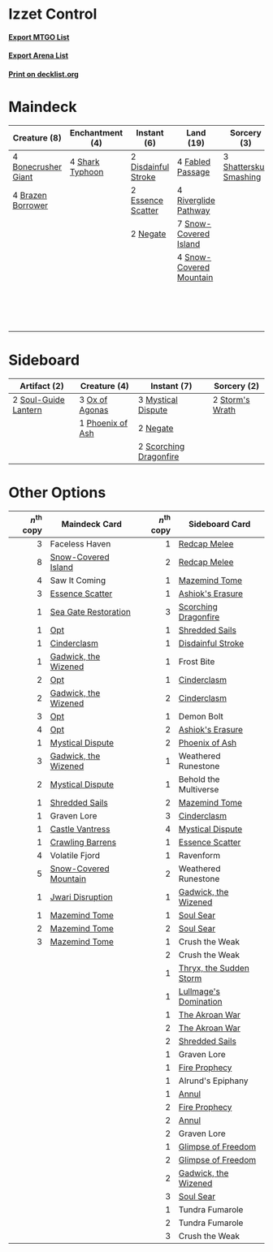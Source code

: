# Izzet Control

#### [Export MTGO List](../collection/Izzet%20Control/Izzet%20Control.txt)
#### [Export Arena List](../collection/Izzet%20Control/Izzet%20Control_arena.txt)
#### [Print on decklist.org](http://decklist.org/?deckmain=4%09Behold%20the%20Multiverse%0A4%09Bonecrusher%20Giant%0A4%09Brazen%20Borrower%0A2%09Disdainful%20Stroke%0A2%09Essence%20Scatter%0A4%09Fabled%20Passage%0A2%09Faceless%20Haven%0A4%09Frost%20Bite%0A4%09Goldspan%20Dragon%0A2%09Negate%0A4%09Riverglide%20Pathway%0A3%09Saw%20It%20Coming%0A4%09Shark%20Typhoon%0A3%09Shatterskull%20Smashing%0A7%09Snow-Covered%20Island%0A4%09Snow-Covered%20Mountain%0A3%09Volatile%20Fjord&deckside=3%09Mystical%20Dispute%0A2%09Negate%0A3%09Ox%20of%20Agonas%0A1%09Phoenix%20of%20Ash%0A2%09Scorching%20Dragonfire%0A2%09Soul-Guide%20Lantern%0A2%09Storm's%20Wrath)
# Maindeck

|                                         Creature (8)                                         |                                     Enchantment (4)                                      |                                         Instant (6)                                          |                                            Land (19)                                             |                                           Sorcery (3)                                            |     Unknown (20)      |
|----------------------------------------------------------------------------------------------|------------------------------------------------------------------------------------------|----------------------------------------------------------------------------------------------|--------------------------------------------------------------------------------------------------|--------------------------------------------------------------------------------------------------|-----------------------|
|4 [Bonecrusher Giant](http://gatherer.wizards.com/Pages/Card/Details.aspx?multiverseid=473077)|4 [Shark Typhoon](http://gatherer.wizards.com/Pages/Card/Details.aspx?multiverseid=479587)|2 [Disdainful Stroke](http://gatherer.wizards.com/Pages/Card/Details.aspx?multiverseid=420705)|4 [Fabled Passage](http://gatherer.wizards.com/Pages/Card/Details.aspx?multiverseid=473206)       |3 [Shatterskull Smashing](http://gatherer.wizards.com/Pages/Card/Details.aspx?multiverseid=491802)|4 Behold the Multiverse|
|4 [Brazen Borrower](http://gatherer.wizards.com/Pages/Card/Details.aspx?multiverseid=473001)  |                                                                                          |2 [Essence Scatter](http://gatherer.wizards.com/Pages/Card/Details.aspx?multiverseid=426754)  |4 [Riverglide Pathway](http://gatherer.wizards.com/Pages/Card/Details.aspx?multiverseid=491920)   |                                                                                                  |2 Faceless Haven       |
|                                                                                              |                                                                                          |2 [Negate](http://gatherer.wizards.com/Pages/Card/Details.aspx?multiverseid=423707)           |7 [Snow-Covered Island](http://gatherer.wizards.com/Pages/Card/Details.aspx?multiverseid=121130)  |                                                                                                  |4 Frost Bite           |
|                                                                                              |                                                                                          |                                                                                              |4 [Snow-Covered Mountain](http://gatherer.wizards.com/Pages/Card/Details.aspx?multiverseid=121233)|                                                                                                  |4 Goldspan Dragon      |
|                                                                                              |                                                                                          |                                                                                              |                                                                                                  |                                                                                                  |3 Saw It Coming        |
|                                                                                              |                                                                                          |                                                                                              |                                                                                                  |                                                                                                  |3 Volatile Fjord       |


# Sideboard

|                                         Artifact (2)                                          |                                       Creature (4)                                        |                                           Instant (7)                                           |                                       Sorcery (2)                                        |
|-----------------------------------------------------------------------------------------------|-------------------------------------------------------------------------------------------|-------------------------------------------------------------------------------------------------|------------------------------------------------------------------------------------------|
|2 [Soul-Guide Lantern](http://gatherer.wizards.com/Pages/Card/Details.aspx?multiverseid=476488)|3 [Ox of Agonas](http://gatherer.wizards.com/Pages/Card/Details.aspx?multiverseid=476398)  |3 [Mystical Dispute](http://gatherer.wizards.com/Pages/Card/Details.aspx?multiverseid=473020)    |2 [Storm's Wrath](http://gatherer.wizards.com/Pages/Card/Details.aspx?multiverseid=476408)|
|                                                                                               |1 [Phoenix of Ash](http://gatherer.wizards.com/Pages/Card/Details.aspx?multiverseid=476399)|2 [Negate](http://gatherer.wizards.com/Pages/Card/Details.aspx?multiverseid=423707)              |                                                                                          |
|                                                                                               |                                                                                           |2 [Scorching Dragonfire](http://gatherer.wizards.com/Pages/Card/Details.aspx?multiverseid=473101)|                                                                                          |


# Other Options

|*n*<sup>th</sup> copy|                                         Maindeck Card                                          |*n*<sup>th</sup> copy|                                          Sideboard Card                                          |
|--------------------:|------------------------------------------------------------------------------------------------|--------------------:|--------------------------------------------------------------------------------------------------|
|                    3|Faceless Haven                                                                                  |                    1|[Redcap Melee](http://gatherer.wizards.com/Pages/Card/Details.aspx?multiverseid=473097)           |
|                    8|[Snow-Covered Island](http://gatherer.wizards.com/Pages/Card/Details.aspx?multiverseid=121130)  |                    2|[Redcap Melee](http://gatherer.wizards.com/Pages/Card/Details.aspx?multiverseid=473097)           |
|                    4|Saw It Coming                                                                                   |                    1|[Mazemind Tome](http://gatherer.wizards.com/Pages/Card/Details.aspx?multiverseid=485555)          |
|                    3|[Essence Scatter](http://gatherer.wizards.com/Pages/Card/Details.aspx?multiverseid=426754)      |                    1|[Ashiok's Erasure](http://gatherer.wizards.com/Pages/Card/Details.aspx?multiverseid=476294)       |
|                    1|[Sea Gate Restoration](http://gatherer.wizards.com/Pages/Card/Details.aspx?multiverseid=491706) |                    3|[Scorching Dragonfire](http://gatherer.wizards.com/Pages/Card/Details.aspx?multiverseid=473101)   |
|                    1|[Opt](http://gatherer.wizards.com/Pages/Card/Details.aspx?multiverseid=442948)                  |                    1|[Shredded Sails](http://gatherer.wizards.com/Pages/Card/Details.aspx?multiverseid=479656)         |
|                    1|[Cinderclasm](http://gatherer.wizards.com/Pages/Card/Details.aspx?multiverseid=491776)          |                    1|[Disdainful Stroke](http://gatherer.wizards.com/Pages/Card/Details.aspx?multiverseid=420705)      |
|                    1|[Gadwick, the Wizened](http://gatherer.wizards.com/Pages/Card/Details.aspx?multiverseid=473010) |                    1|Frost Bite                                                                                        |
|                    2|[Opt](http://gatherer.wizards.com/Pages/Card/Details.aspx?multiverseid=442948)                  |                    1|[Cinderclasm](http://gatherer.wizards.com/Pages/Card/Details.aspx?multiverseid=491776)            |
|                    2|[Gadwick, the Wizened](http://gatherer.wizards.com/Pages/Card/Details.aspx?multiverseid=473010) |                    2|[Cinderclasm](http://gatherer.wizards.com/Pages/Card/Details.aspx?multiverseid=491776)            |
|                    3|[Opt](http://gatherer.wizards.com/Pages/Card/Details.aspx?multiverseid=442948)                  |                    1|Demon Bolt                                                                                        |
|                    4|[Opt](http://gatherer.wizards.com/Pages/Card/Details.aspx?multiverseid=442948)                  |                    2|[Ashiok's Erasure](http://gatherer.wizards.com/Pages/Card/Details.aspx?multiverseid=476294)       |
|                    1|[Mystical Dispute](http://gatherer.wizards.com/Pages/Card/Details.aspx?multiverseid=473020)     |                    2|[Phoenix of Ash](http://gatherer.wizards.com/Pages/Card/Details.aspx?multiverseid=476399)         |
|                    3|[Gadwick, the Wizened](http://gatherer.wizards.com/Pages/Card/Details.aspx?multiverseid=473010) |                    1|Weathered Runestone                                                                               |
|                    2|[Mystical Dispute](http://gatherer.wizards.com/Pages/Card/Details.aspx?multiverseid=473020)     |                    1|Behold the Multiverse                                                                             |
|                    1|[Shredded Sails](http://gatherer.wizards.com/Pages/Card/Details.aspx?multiverseid=479656)       |                    2|[Mazemind Tome](http://gatherer.wizards.com/Pages/Card/Details.aspx?multiverseid=485555)          |
|                    1|Graven Lore                                                                                     |                    3|[Cinderclasm](http://gatherer.wizards.com/Pages/Card/Details.aspx?multiverseid=491776)            |
|                    1|[Castle Vantress](http://gatherer.wizards.com/Pages/Card/Details.aspx?multiverseid=473204)      |                    4|[Mystical Dispute](http://gatherer.wizards.com/Pages/Card/Details.aspx?multiverseid=473020)       |
|                    1|[Crawling Barrens](http://gatherer.wizards.com/Pages/Card/Details.aspx?multiverseid=491917)     |                    1|[Essence Scatter](http://gatherer.wizards.com/Pages/Card/Details.aspx?multiverseid=426754)        |
|                    4|Volatile Fjord                                                                                  |                    1|Ravenform                                                                                         |
|                    5|[Snow-Covered Mountain](http://gatherer.wizards.com/Pages/Card/Details.aspx?multiverseid=121233)|                    2|Weathered Runestone                                                                               |
|                    1|[Jwari Disruption](http://gatherer.wizards.com/Pages/Card/Details.aspx?multiverseid=491693)     |                    1|[Gadwick, the Wizened](http://gatherer.wizards.com/Pages/Card/Details.aspx?multiverseid=473010)   |
|                    1|[Mazemind Tome](http://gatherer.wizards.com/Pages/Card/Details.aspx?multiverseid=485555)        |                    1|[Soul Sear](http://gatherer.wizards.com/Pages/Card/Details.aspx?multiverseid=485483)              |
|                    2|[Mazemind Tome](http://gatherer.wizards.com/Pages/Card/Details.aspx?multiverseid=485555)        |                    2|[Soul Sear](http://gatherer.wizards.com/Pages/Card/Details.aspx?multiverseid=485483)              |
|                    3|[Mazemind Tome](http://gatherer.wizards.com/Pages/Card/Details.aspx?multiverseid=485555)        |                    1|Crush the Weak                                                                                    |
|                     |                                                                                                |                    2|Crush the Weak                                                                                    |
|                     |                                                                                                |                    1|[Thryx, the Sudden Storm](http://gatherer.wizards.com/Pages/Card/Details.aspx?multiverseid=476327)|
|                     |                                                                                                |                    1|[Lullmage's Domination](http://gatherer.wizards.com/Pages/Card/Details.aspx?multiverseid=491696)  |
|                     |                                                                                                |                    1|[The Akroan War](http://gatherer.wizards.com/Pages/Card/Details.aspx?multiverseid=476375)         |
|                     |                                                                                                |                    2|[The Akroan War](http://gatherer.wizards.com/Pages/Card/Details.aspx?multiverseid=476375)         |
|                     |                                                                                                |                    2|[Shredded Sails](http://gatherer.wizards.com/Pages/Card/Details.aspx?multiverseid=479656)         |
|                     |                                                                                                |                    1|Graven Lore                                                                                       |
|                     |                                                                                                |                    1|[Fire Prophecy](http://gatherer.wizards.com/Pages/Card/Details.aspx?multiverseid=479636)          |
|                     |                                                                                                |                    1|Alrund's Epiphany                                                                                 |
|                     |                                                                                                |                    1|[Annul](http://gatherer.wizards.com/Pages/Card/Details.aspx?multiverseid=45976)                   |
|                     |                                                                                                |                    2|[Fire Prophecy](http://gatherer.wizards.com/Pages/Card/Details.aspx?multiverseid=479636)          |
|                     |                                                                                                |                    2|[Annul](http://gatherer.wizards.com/Pages/Card/Details.aspx?multiverseid=45976)                   |
|                     |                                                                                                |                    2|Graven Lore                                                                                       |
|                     |                                                                                                |                    1|[Glimpse of Freedom](http://gatherer.wizards.com/Pages/Card/Details.aspx?multiverseid=476301)     |
|                     |                                                                                                |                    2|[Glimpse of Freedom](http://gatherer.wizards.com/Pages/Card/Details.aspx?multiverseid=476301)     |
|                     |                                                                                                |                    2|[Gadwick, the Wizened](http://gatherer.wizards.com/Pages/Card/Details.aspx?multiverseid=473010)   |
|                     |                                                                                                |                    3|[Soul Sear](http://gatherer.wizards.com/Pages/Card/Details.aspx?multiverseid=485483)              |
|                     |                                                                                                |                    1|Tundra Fumarole                                                                                   |
|                     |                                                                                                |                    2|Tundra Fumarole                                                                                   |
|                     |                                                                                                |                    3|Crush the Weak                                                                                    |

